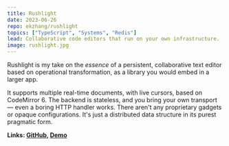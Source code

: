 ```yaml
---
title: Rushlight
date: 2023-06-26
repo: ekzhang/rushlight
topics: ["TypeScript", "Systems", "Redis"]
lead: Collaborative code editors that run on your own infrastructure.
image: rushlight.jpg
---
```


Rushlight is my take on the _essence_ of a persistent, collaborative text editor
based on operational transformation, as a library you would embed in a larger
app.

It supports multiple real-time documents, with live cursors, based on
CodeMirror 6. The backend is stateless, and you bring your own transport — even
a boring HTTP handler works. There aren't any proprietary gadgets or opaque
configurations. It's just a distributed data structure in its purest pragmatic
form.

**Links: [GitHub](https://github.com/ekzhang/rushlight),
[Demo](https://rushlight.up.railway.app/)**
